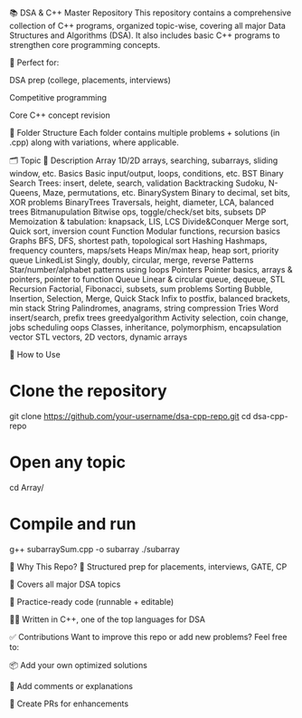 📚 DSA & C++ Master Repository
This repository contains a comprehensive collection of C++ programs, organized topic-wise, covering all major Data Structures and Algorithms (DSA). It also includes basic C++ programs to strengthen core programming concepts.

🔗 Perfect for:

DSA prep (college, placements, interviews)

Competitive programming

Core C++ concept revision

📁 Folder Structure
Each folder contains multiple problems + solutions (in .cpp) along with variations, where applicable.

🗂️ Topic	📌 Description
Array	1D/2D arrays, searching, subarrays, sliding window, etc.
Basics	Basic input/output, loops, conditions, etc.
BST	Binary Search Trees: insert, delete, search, validation
Backtracking	Sudoku, N-Queens, Maze, permutations, etc.
BinarySystem	Binary to decimal, set bits, XOR problems
BinaryTrees	Traversals, height, diameter, LCA, balanced trees
Bitmanupulation	Bitwise ops, toggle/check/set bits, subsets
DP	Memoization & tabulation: knapsack, LIS, LCS
Divide&Conquer	Merge sort, Quick sort, inversion count
Function	Modular functions, recursion basics
Graphs	BFS, DFS, shortest path, topological sort
Hashing	Hashmaps, frequency counters, maps/sets
Heaps	Min/max heap, heap sort, priority queue
LinkedList	Singly, doubly, circular, merge, reverse
Patterns	Star/number/alphabet patterns using loops
Pointers	Pointer basics, arrays & pointers, pointer to function
Queue	Linear & circular queue, dequeue, STL
Recursion	Factorial, Fibonacci, subsets, sum problems
Sorting	Bubble, Insertion, Selection, Merge, Quick
Stack	Infix to postfix, balanced brackets, min stack
String	Palindromes, anagrams, string compression
Tries	Word insert/search, prefix trees
greedyalgorithm	Activity selection, coin change, jobs scheduling
oops	Classes, inheritance, polymorphism, encapsulation
vector	STL vectors, 2D vectors, dynamic arrays

🚀 How to Use
# Clone the repository
git clone https://github.com/your-username/dsa-cpp-repo.git
cd dsa-cpp-repo

# Open any topic
cd Array/
# Compile and run
g++ subarraySum.cpp -o subarray
./subarray

🧠 Why This Repo?
📌 Structured prep for placements, interviews, GATE, CP

📂 Covers all major DSA topics

🧪 Practice-ready code (runnable + editable)

🧑‍💻 Written in C++, one of the top languages for DSA

✅ Contributions
Want to improve this repo or add new problems?
Feel free to:

📦 Add your own optimized solutions

📝 Add comments or explanations

🚀 Create PRs for enhancements


